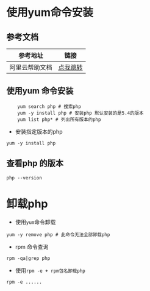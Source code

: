 # 使用yum命令安装

## 参考文档

| 参考地址       | 链接                                                         |
| -------------- | ------------------------------------------------------------ |
| 阿里云帮助文档 | [点我跳转](https://help.aliyun.com/document_detail/171940.html?spm=a2c4g.11186623.6.1259.1c455c1fjdgmNv) |



## 使用yum 命令安装

```shell
	yum search php # 搜索php
	yum -y install php # 安装php 默认安装的是5.4的版本
	yum list php* # 列出所有版本的php
```



- 安装指定版本的php

``` shell
yum -y install php
```

## 查看php 的版本

```shell
php --version 
```



# 卸载php

- 使用`yum`命令卸载

```shell
yum -y remove php # 此命令无法全部卸载php
```

- rpm 命令查询

```shell
rpm -qa|grep php
```

- 使用`rpm -e + rpm包名卸载php`

```shell
rpm -e ......
```

